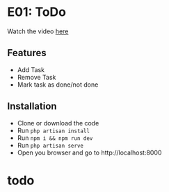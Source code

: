 # E01: ToDo

Watch the video [here](https://www.youtube.com/watch?v=0Y6aHZTJFNQ)

## Features
- Add Task
- Remove Task
- Mark task as done/not done

## Installation

- Clone or download the code
- Run `php artisan install`
- Run `npm i && npm run dev`
- Run `php artisan serve`
- Open you browser and go to http://localhost:8000

# todo
